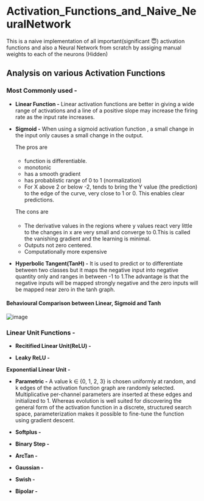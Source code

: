 # Activation_Functions_and_Naive_NeuralNetwork
This is a naive implementation of all important(significant :innocent:) activation functions and also a Neural Network from scratch by assiging manual weights to each of the neurons (Hidden)

## Analysis on various Activation Functions 

### Most Commonly used - 

- **Linear Function -** Linear activation functions are better in giving a wide range of activations and a line of a positive slope may increase the firing rate as the input rate increases.

- **Sigmoid -** When using a sigmoid activation function , a small change in the input only causes a small change in the output. 
  
  The pros are   
  #### 
   - function is differentiable.
  - monotonic
  - has a smooth gradient
  - has probablistic range of 0 to 1 (normalization)
  -  For X above 2 or below -2, tends to bring the Y value (the prediction) to the edge of the curve, very close to 1 or 0. This enables clear predictions.
 
   The cons are 
 
  #### 
    - The derivative values in the regions where y values react very little to the changes in x are very small and converge to 0.This is called the vanishing gradient and the learning is minimal. 
    - Outputs not zero centered.
    - Computationally more expensive
 
- **Hyperbolic Tangent(TanH) -**   It is used to predict or to differentiate between two classes but it maps the negative input into negative quantity only and ranges in between -1 to  1.The advantage is that the negative inputs will be mapped strongly negative and the zero inputs will be mapped near zero in the tanh graph.

#### **Behavioural Comparison between Linear, Sigmoid and Tanh**

![image](https://user-images.githubusercontent.com/60535124/131256417-2ba7275c-67a9-4245-9a38-5f4c5279c45f.png)


### Linear Unit Functions - 

- **Recitified Linear Unit(ReLU) -** 
  
- **Leaky ReLU -** 

**Exponential Linear Unit -** 

- **Parametric -** A value k ∈ {0, 1, 2, 3} is chosen uniformly at random, and k edges of the activation function graph are randomly selected. Multiplicative per-channel parameters are inserted at these edges and initialized to 1. Whereas evolution is well suited for discovering the general form of the activation function in a discrete, structured search space, parameterization makes it possible to fine-tune the function using gradient descent. 

- **Softplus -** 
 
- **Binary Step -** 

- **ArcTan -** 

- **Gaussian -** 

- **Swish -** 

- **Bipolar -** 
